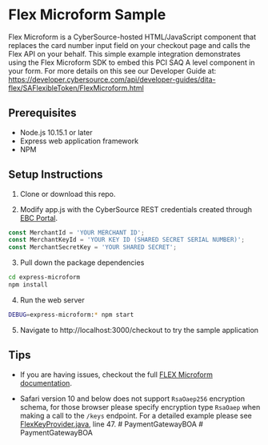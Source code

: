 # Flex Microform Sample

Flex Microform is a CyberSource-hosted HTML/JavaScript component that replaces the card number input field on your checkout page and calls the Flex API on your behalf. This simple example integration demonstrates using the Flex Microform SDK to embed this PCI SAQ A level component in your form. For more details on this see our Developer Guide at:  https://developer.cybersource.com/api/developer-guides/dita-flex/SAFlexibleToken/FlexMicroform.html

## Prerequisites

- Node.js 10.15.1 or later
- Express web application framework
- NPM

## Setup Instructions

1. Clone or download this repo.

2. Modify app.js with the CyberSource REST credentials created through [EBC Portal](https://ebc2test.cybersource.com/).

  ```javascript
  const MerchantId = 'YOUR MERCHANT ID';
  const MerchantKeyId = 'YOUR KEY ID (SHARED SECRET SERIAL NUMBER)';
  const MerchantSecretKey = 'YOUR SHARED SECRET';
  ```

3. Pull down the package dependencies
  ```bash
  cd express-microform
  npm install
  ```

4. Run the web server
```bash
DEBUG=express-microform:* npm start
```

5. Navigate to http://localhost:3000/checkout to try the sample application

## Tips

- If you are having issues, checkout the full [FLEX Microform documentation](https://developer.cybersource.com/api/developer-guides/dita-flex/SAFlexibleToken/FlexMicroform.html).

- Safari version 10 and below does not support `RsaOaep256` encryption schema, for those browser please specify encryption type `RsaOaep` when making a call to the `/keys` endpoint.  For a detailed example please see [FlexKeyProvider.java](./src/main/java/com.cybersource/example/FlexKeyProvider.java), line 47.
#   P a y m e n t G a t e w a y B O A  
 #   P a y m e n t G a t e w a y B O A  
 